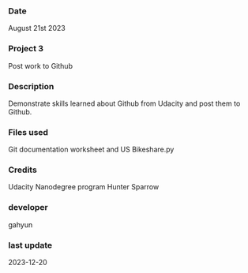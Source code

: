 ### Date
August 21st 2023

### Project 3
Post work to Github

### Description
Demonstrate skills learned about Github from Udacity and post them to Github.

### Files used
Git documentation worksheet and US Bikeshare.py

### Credits
Udacity Nanodegree program Hunter Sparrow

### developer
gahyun

### last update
2023-12-20
